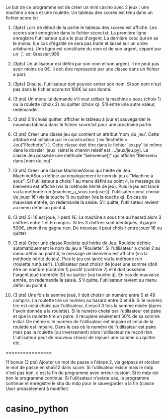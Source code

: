 Le but de ce programme est de créer un mini casino avec 2 jeux : une machine a sous et une roulette. Un tableau des scores est tenu dans un fichier score.txt

1. (3pts) Lors de début de la partie le tableau des scores est affiché. Les scores sont enregistré dans le fichier score.txt. La première ligne enregistre l'utilisateur qui a le plus d'argent. La dernière celui qui en as le moins. (Le cas d'égalité ne sera pas traité et laissé sur un ordre arbitraire). Une ligne est constituée du nom et de son argent, séparé par un ';'.
ex: Gressier;999

2. (3pts) Un utilisateur est défini par son nom et son argent. Il ne peut pas avoir moins de 0€. Il doit être représenté par une classe dans un fichier a part.

3. (3pts) Ensuite, l'utilisateur doit pouvoir entrer son nom. Si son nom n'est pas dans le fichier score.txt 100€ lui son donné.

4. (3 pts) Un menu lui demande s'il veut utiliser la machine a sous (choix 1) ou la roulette (choix 2) ou quitter (choix q). S'il entre une autre valeur, redemander.

5. (3 pts) S'il choisi quitter, afficher le tableau à jour et sauvegarder le nouveau tableau dans le fichier score.txt pour une prochaine partie.

6. (3 pts) Créer une classe jeu qui contient un attribut 'nom_du_jeu'. Cette attribué est initialisé par le constructeur. ( ex flechette =
Jeu("Flechette") ). Cette classe doit être dans le fichier 'jeu.py' lui même dans le dossier 'jeux' (ainsi le chemin relatif est : ./jeux/jeu.py). La classe Jeu possède une méthode "bienvenue()" qui affiche "Bienvenu dans [nom du jeu]"

7. (3 pts) Créer une classe MachineASous qui hérite de Jeu. MachineASous définie automatiquement le nom du jeu a "Machine à sous". Si l'utilisateur a  choisi 1 au menu défini au point 4, le message de bienvenu est affiché (via la méthode hérité de jeu). Puis le jeu est lancé via la méthode run (machine_a_sous.run(user)). l'utilisateur peut choisir de jouer 1€ (via la touche 1) ou quitter (via la touche q). En cas de mauvaise entrée, on redemande la saisie. S'il quitte, l'utilisateur revient au menu défini au point 4.

8. (3 pts) Si 1€ est joué, il perd 1€. La machine a sous tire au hasard alors 3 chiffres entre 1 et 6 compris. Si les 3 chiffres sont identiques, il gagne 500€, sinon il ne gagne rien. De nouveau il peut choisir entre jouer 1€ ou quitter

9. (3 pts) Créer une classe Roulette qui hérite de Jeu. Roulette définie automatiquement le nom du jeu a "Roulette". Si l'utilisateur a choisi 2 au menu défini au point 4, le message de bienvenu est affiché (via la méthode hérité de jeu). Puis le jeu est lancé via la méthode run (roulette.run(user)). L'utilisateur peut choisir de jouer une somme (doit être un nombre (contrôle 1) positif (contrôle 2) et il doit posséder l'argent joué (contrôle 3)) ou quitter (via touche q). En cas de mauvaise entrée, on redemande la saisie. S'il quitte, l'utilisateur revient au menu défini au point 4.

10. (3 pts) Une fois la somme joué, il doit choisir un numéro entre 0 et 49 compris. La roulette tire un numéro au hasard entre 0 et 49. Si le numéro tire est celui choisi par l'utilisateur, il reçoit 3 fois la somme misée (âpres l'avoir donnée a la roulette). Si le numéro choisi par l'utilisateur est paire et que la roulette tire un paire, il récupère seulement 50% de sa somme initial. De même si le numéro de l'utilisateur est impaire  et celui de la roulette est impaire. Dans le cas où le numéro de l'utilisateur est  paire mais pas la roulette (ou inversement) alors l'utilisateur ne reçoit rien. L'utilisateur peut de nouveau choisir de rejouer une somme ou quitter etc.

================

11 bonus (3 pts) Ajouter un mot de passe a l'étape 2, via getpass et stocker le mot de passe en sha512 dans score. Si l'utilisateur existe mais le  mdp n'est pas bon, c'est la fin du programme avec erreur custom. Si le mdp est bon le programme continue. Si l'utilisateur n'existe pas, le programme continue et enregistre le sha du mdp pour le sauvegarder a la fin (classe User probablement à modifier)
# casino_python
